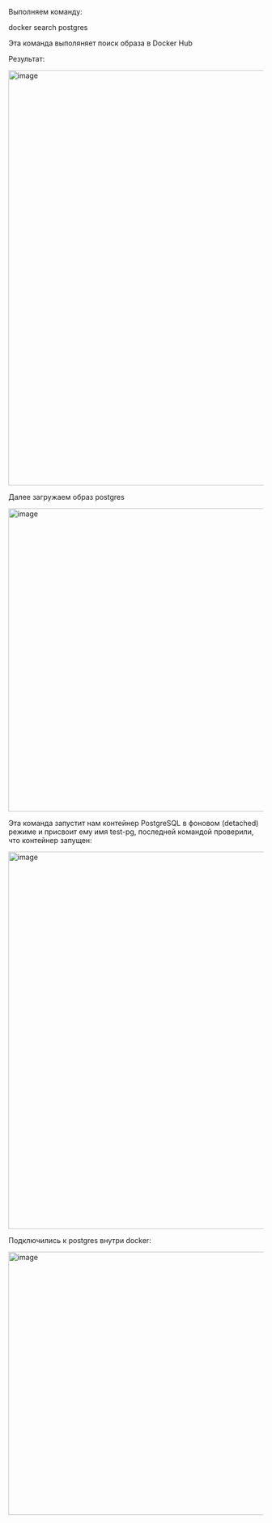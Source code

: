 Выполняем команду:

docker search postgres 

Эта команда выполяняет поиск образа в Docker Hub

Результат: 

<img width="819" alt="image" src="https://github.com/user-attachments/assets/e3d0face-4b57-4940-88f3-5760c15dad98" />

Далее загружаем образ postgres 

<img width="598" alt="image" src="https://github.com/user-attachments/assets/a62e5845-1665-49f2-b2d5-7c10a5173324" />

Эта команда запустит нам контейнер PostgreSQL в фоновом (detached) режиме и присвоит ему имя test-pg, последней командой проверили, что контейнер запущен:


<img width="744" alt="image" src="https://github.com/user-attachments/assets/72ee924c-ff6e-47de-ac04-acd84f0acb88" />


Подключились к postgres внутри docker: 


<img width="519" alt="image" src="https://github.com/user-attachments/assets/fda83e57-9bb1-45f4-aefa-68acade35414" />
